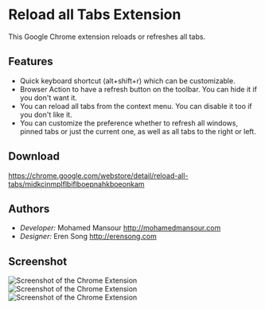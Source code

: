 # Reload all Tabs Extension

This Google Chrome extension reloads or refreshes all tabs.

## Features

 - Quick keyboard shortcut (alt+shift+r) which can be customizable.
 - Browser Action to have a refresh button on the toolbar. You can hide it if you
   don't want it.
 - You can reload all tabs from the context menu. You can disable it too if you
   don't like it.
 - You can customize the preference whether to refresh all windows, pinned tabs
   or just the current one, as well as all tabs to the right or left.

## Download

https://chrome.google.com/webstore/detail/reload-all-tabs/midkcinmplflbiflboepnahkboeonkam

## Authors

 - *Developer:* Mohamed Mansour http://mohamedmansour.com
 - *Designer:* Eren Song http://erensong.com

## Screenshot

![Screenshot of the Chrome Extension](https://github.com/mohamedmansour/reload-all-tabs-extension/raw/master/screenshot/screenshot.jpg)
![Screenshot of the Chrome Extension](https://github.com/mohamedmansour/reload-all-tabs-extension/raw/master/screenshot/screenshot2.jpg)
![Screenshot of the Chrome Extension](https://github.com/mohamedmansour/reload-all-tabs-extension/raw/master/screenshot/screenshot3.jpg)
